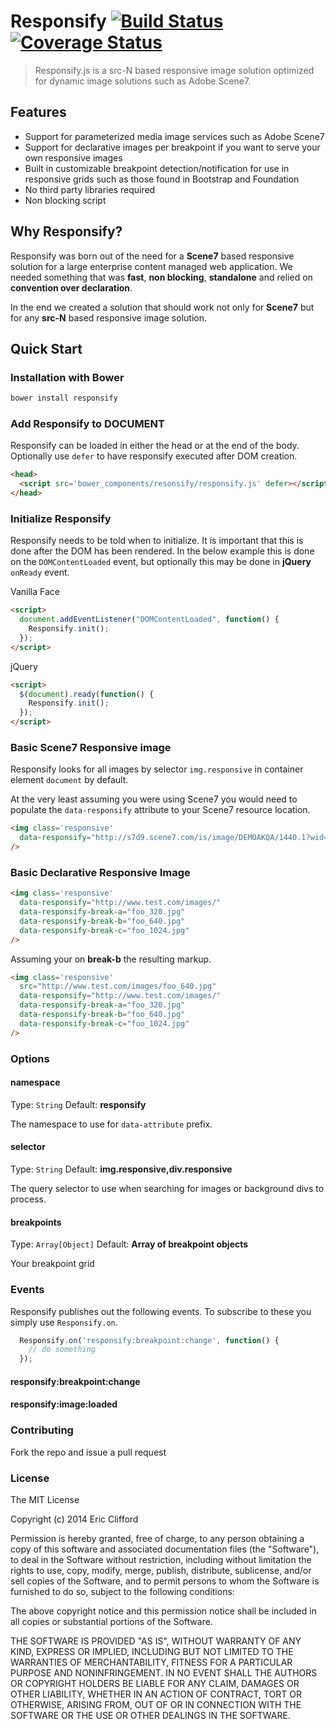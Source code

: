 # Responsify  [![Build Status](https://travis-ci.org/eclifford/responsify.svg?branch=master)](https://travis-ci.org/eclifford/responsify) [![Coverage Status](https://img.shields.io/coveralls/eclifford/responsify.svg)](https://coveralls.io/r/eclifford/responsify?branch=master)

> Responsify.js is a src-N based responsive image solution optimized for
dynamic image solutions such as Adobe Scene7.

## Features

- Support for parameterized media image services such as Adobe Scene7
- Support for declarative images per breakpoint if you want to serve your own responsive images
- Built in customizable breakpoint detection/notification for use in responsive grids such as
those found in Bootstrap and Foundation
- No third party libraries required
- Non blocking script

## Why Responsify?

Responsify was born out of the need for a **Scene7** based responsive solution for a large enterprise content managed web
application. We needed something that was **fast**, **non blocking**, **standalone** and relied on **convention over declaration**.

In the end we created a solution that should work not only for **Scene7** but for any **src-N** based
responsive image solution.

## Quick Start

### Installation with Bower

```bash
bower install responsify
```

### Add Responsify to DOCUMENT

Responsify can be loaded in either the head or at the end of the body. Optionally
use `defer` to have responsify executed after DOM creation.

```html
<head>
  <script src='bower_components/resonsify/responsify.js' defer></script>
</head>
```

### Initialize Responsify

Responsify needs to be told when to initialize. It is important that this is done after the DOM has been rendered. In the below
example this is done on the `DOMContentLoaded` event, but optionally this may be done in **jQuery** `onReady` event.


Vanilla Face

```html
<script>
  document.addEventListener("DOMContentLoaded", function() {
    Responsify.init();
  });
</script>
```

jQuery

```html
<script>
  $(document).ready(function() {
    Responsify.init();
  });
</script>
```

### Basic Scene7 Responsive image

Responsify looks for all images by selector `img.responsive` in container element
`document` by default.

At the very least assuming you were using Scene7 you would need to populate the `data-responsify`
attribute to your Scene7 resource location.

```html
<img class='responsive'
  data-responsify="http://s7d9.scene7.com/is/image/DEMOAKQA/1440.1?wid={width}"
/>
```

### Basic Declarative Responsive Image

```html
<img class='responsive'
  data-responsify="http://www.test.com/images/"
  data-responsify-break-a="foo_320.jpg"
  data-responsify-break-b="foo_640.jpg"
  data-responsify-break-c="foo_1024.jpg"
/>
```

Assuming your on **break-b** the resulting markup.

```html
<img class='responsive'
  src="http://www.test.com/images/foo_640.jpg"
  data-responsify="http://www.test.com/images/"
  data-responsify-break-a="foo_320.jpg"
  data-responsify-break-b="foo_640.jpg"
  data-responsify-break-c="foo_1024.jpg"
/>
```

### Options

#### namespace

Type: `String` Default: **responsify**

The namespace to use for `data-attribute` prefix.

#### selector

Type: `String` Default: **img.responsive,div.responsive**

The query selector to use when searching for images or background divs to process.

#### breakpoints

Type: `Array[Object]` Default: **Array of breakpoint objects**

Your breakpoint grid

### Events

Responsify publishes out the following events. To subscribe to these you
simply use `Responsify.on`.

```js
  Responsify.on('responsify:breakpoint:change', function() {
    // do something
  });
```

#### responsify:breakpoint:change

#### responsify:image:loaded


### Contributing

Fork the repo and issue a pull request

### License

The MIT License

Copyright (c) 2014 Eric Clifford

Permission is hereby granted, free of charge, to any person obtaining a copy
of this software and associated documentation files (the "Software"), to deal
in the Software without restriction, including without limitation the rights
to use, copy, modify, merge, publish, distribute, sublicense, and/or sell
copies of the Software, and to permit persons to whom the Software is
furnished to do so, subject to the following conditions:

The above copyright notice and this permission notice shall be included in
all copies or substantial portions of the Software.

THE SOFTWARE IS PROVIDED "AS IS", WITHOUT WARRANTY OF ANY KIND, EXPRESS OR
IMPLIED, INCLUDING BUT NOT LIMITED TO THE WARRANTIES OF MERCHANTABILITY,
FITNESS FOR A PARTICULAR PURPOSE AND NONINFRINGEMENT. IN NO EVENT SHALL THE
AUTHORS OR COPYRIGHT HOLDERS BE LIABLE FOR ANY CLAIM, DAMAGES OR OTHER
LIABILITY, WHETHER IN AN ACTION OF CONTRACT, TORT OR OTHERWISE, ARISING FROM,
OUT OF OR IN CONNECTION WITH THE SOFTWARE OR THE USE OR OTHER DEALINGS IN
THE SOFTWARE.
